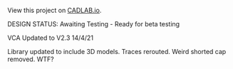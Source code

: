 View this project on [CADLAB.io](https://cadlab.io/project/24198). 

DESIGN STATUS: Awaiting Testing - Ready for beta testing

VCA Updated to V2.3 14/4/21

Library updated to include 3D models.
Traces rerouted.
Weird shorted cap removed. WTF?

